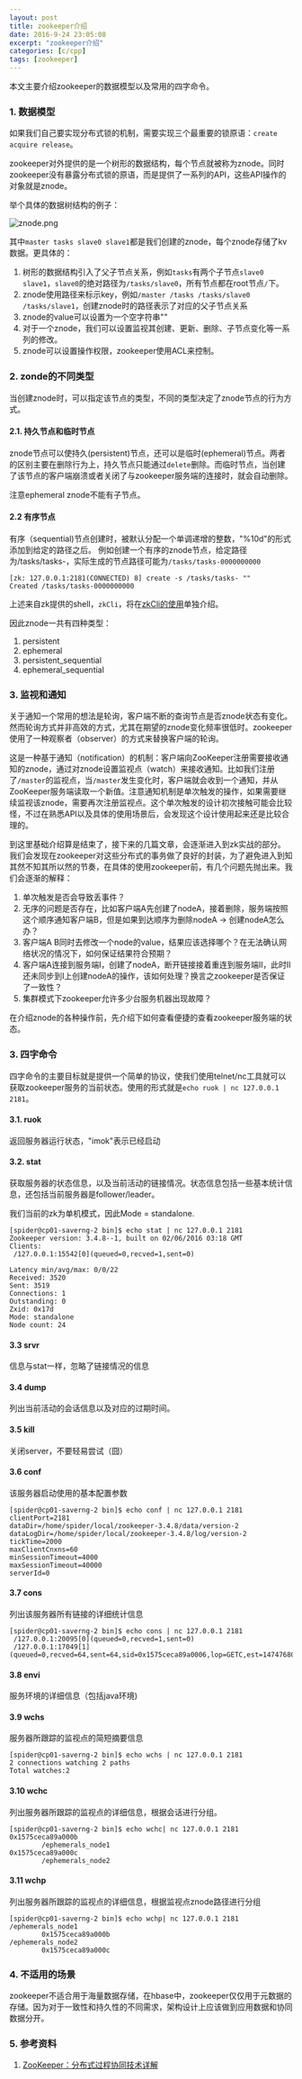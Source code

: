 ```yaml
---
layout: post
title: zookeeper介绍
date: 2016-9-24 23:05:08
excerpt: "zookeeper介绍"
categories: [c/cpp]
tags: [zookeeper]
---
```


本文主要介绍zookeeper的数据模型以及常用的四字命令。

<!--more-->

### 1. 数据模型

如果我们自己要实现分布式锁的机制，需要实现三个最重要的锁原语：`create acquire release`。

zookeeper对外提供的是一个树形的数据结构，每个节点就被称为znode。同时zookeeper没有暴露分布式锁的原语，而是提供了一系列的API，这些API操作的对象就是znode。

举个具体的数据树结构的例子：

![znode.png](/assets/images/znode.png)

其中`master tasks slave0 slave1`都是我们创建的znode，每个znode存储了kv数据。更具体的：

1. 树形的数据结构引入了父子节点关系，例如`tasks`有两个子节点`slave0 slave1`，`slave0`的绝对路径为`/tasks/slave0`，所有节点都在root节点`/`下。  
2. znode使用路径来标示key，例如`/master /tasks /tasks/slave0 /tasks/slave1`，创建znode时的路径表示了对应的父子节点关系  
3. znode的value可以设置为一个空字符串""  
4. 对于一个znode，我们可以设置监视其创建、更新、删除、子节点变化等一系列的修改。  
5. znode可以设置操作权限，zookeeper使用ACL来控制。

### 2. zonde的不同类型

当创建znode时，可以指定该节点的类型，不同的类型决定了znode节点的行为方式。

#### 2.1. 持久节点和临时节点

znode节点可以使持久(persistent)节点，还可以是临时(ephemeral)节点。两者的区别主要在删除行为上，持久节点只能通过`delete`删除。而临时节点，当创建了该节点的客户端崩溃或者关闭了与zookeeper服务端的连接时，就会自动删除。

注意ephemeral znode不能有子节点。

#### 2.2 有序节点

有序（sequential)节点创建时，被默认分配一个单调递增的整数，"%10d"的形式添加到给定的路径之后。
例如创建一个有序的znode节点，给定路径为/tasks/tasks-，实际生成的节点路径可能为`/tasks/tasks-0000000000`

```
[zk: 127.0.0.1:2181(CONNECTED) 8] create -s /tasks/tasks- ""
Created /tasks/tasks-0000000000
```

上述来自zk提供的shell，`zkCli`，将在[zkCli的使用](http://yingshin.github.io/c/cpp/2016/09/24/zkcli-introduction)单独介绍。

因此znode一共有四种类型：

1. persistent  
2. ephemeral  
3. persistent_sequential  
4. ephemeral_sequential  

### 3. 监视和通知

关于通知一个常用的想法是轮询，客户端不断的查询节点是否znode状态有变化。然而轮询方式并非高效的方式，尤其在期望的znode变化频率很低时。zookeeper使用了一种观察者（observer）的方式来替换客户端的轮询。

这是一种基于通知（notification）的机制：客户端向ZooKeeper注册需要接收通知的znode，通过对znode设置监视点（watch）来接收通知。比如我们注册了`/master`的监视点，当`/master`发生变化时，客户端就会收到一个通知，并从ZooKeeper服务端读取一个新值。注意通知机制是单次触发的操作，如果需要继续监视该znode，需要再次注册监视点。这个单次触发的设计初次接触可能会比较怪，不过在熟悉API以及具体的使用场景后，会发现这个设计使用起来还是比较合理的。

到这里基础介绍算是结束了，接下来的几篇文章，会逐渐进入到zk实战的部分。我们会发现在zookeeper对这些分布式的事务做了良好的封装，为了避免进入到知其然不知其所以然的节奏，在具体的使用zookeeper前，有几个问题先抛出来。我们会逐渐的解释：

1. 单次触发是否会导致丢事件？  
2. 无序的问题是否存在，比如客户端A先创建了nodeA，接着删除，服务端按照这个顺序通知客户端B，但是如果到达顺序为删除nodeA -> 创建nodeA怎么办？  
3. 客户端A B同时去修改一个node的value，结果应该选择哪个？在无法确认网络状况的情况下，如何保证结果符合预期？  
4. 客户端A连接到服务端I，创建了nodeA，断开链接接着重连到服务端II，此时II还未同步到I上创建nodeA的操作，该如何处理？换言之zookeeper是否保证了一致性？  
5. 集群模式下zookeeper允许多少台服务机器出现故障？  

在介绍znode的各种操作前，先介绍下如何查看便捷的查看zookeeper服务端的状态。

### 3. 四字命令

四字命令的主要目标就是提供一个简单的协议，使我们使用telnet/nc工具就可以获取zookeeper服务的当前状态。使用的形式就是`echo ruok | nc 127.0.0.1 2181`。

#### 3.1. ruok

返回服务器运行状态，"imok"表示已经启动

#### 3.2. stat

获取服务器的状态信息，以及当前活动的链接情况。状态信息包括一些基本统计信息，还包括当前服务器是follower/leader。

我们当前的zk为单机模式，因此Mode = standalone.

```
[spider@cp01-saverng-2 bin]$ echo stat | nc 127.0.0.1 2181
Zookeeper version: 3.4.8--1, built on 02/06/2016 03:18 GMT
Clients:
 /127.0.0.1:15542[0](queued=0,recved=1,sent=0)

Latency min/avg/max: 0/0/22
Received: 3520
Sent: 3519
Connections: 1
Outstanding: 0
Zxid: 0x17d
Mode: standalone
Node count: 24
```

#### 3.3 srvr

信息与stat一样，忽略了链接情况的信息

#### 3.4 dump

列出当前活动的会话信息以及对应的过期时间。

#### 3.5 kill

关闭server，不要轻易尝试（囧）

#### 3.6 conf

该服务器启动使用的基本配置参数

```
[spider@cp01-saverng-2 bin]$ echo conf | nc 127.0.0.1 2181
clientPort=2181
dataDir=/home/spider/local/zookeeper-3.4.8/data/version-2
dataLogDir=/home/spider/local/zookeeper-3.4.8/log/version-2
tickTime=2000
maxClientCnxns=60
minSessionTimeout=4000
maxSessionTimeout=40000
serverId=0
```

#### 3.7 cons

列出该服务器所有链接的详细统计信息

```
[spider@cp01-saverng-2 bin]$ echo cons | nc 127.0.0.1 2181
 /127.0.0.1:20095[0](queued=0,recved=1,sent=0)
 /127.0.0.1:17049[1](queued=0,recved=64,sent=64,sid=0x1575ceca89a0006,lop=GETC,est=1474768042776,to=30000,lcxid=0x5,lzxid=0x186,lresp=1474768637650,llat=1,minlat=0,avglat=0,maxlat=2)
```

#### 3.8 envi

服务环境的详细信息（包括java环境)

#### 3.9 wchs

服务器所跟踪的监视点的简短摘要信息

```
[spider@cp01-saverng-2 bin]$ echo wchs | nc 127.0.0.1 2181
2 connections watching 2 paths
Total watches:2
```

#### 3.10 wchc

列出服务器所跟踪的监视点的详细信息，根据会话进行分组。

```
[spider@cp01-saverng-2 bin]$ echo wchc| nc 127.0.0.1 2181
0x1575ceca89a000b
        /ephemerals_node1
0x1575ceca89a000c
        /ephemerals_node2
```

#### 3.11 wchp

列出服务器所跟踪的监视点的详细信息，根据监视点znode路径进行分组

```
[spider@cp01-saverng-2 bin]$ echo wchp| nc 127.0.0.1 2181
/ephemerals_node1
        0x1575ceca89a000b
/ephemerals_node2
        0x1575ceca89a000c
```

### 4. 不适用的场景

zookeeper不适合用于海量数据存储，在hbase中，zookeeper仅仅用于元数据的存储。因为对于一致性和持久性的不同需求，架构设计上应该做到应用数据和协同数据分开。

### 5. 参考资料
1. [ZooKeeper：分布式过程协同技术详解](http://www.duokan.com/book/106575)